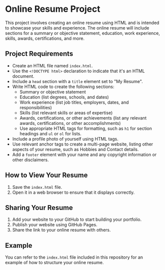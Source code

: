 # Online Resume Project

This project involves creating an online resume using HTML and is intended to showcase your skills and experience. The online resume will include sections for a summary or objective statement, education, work experience, skills, awards, certifications, and more.

## Project Requirements

- Create an HTML file named `index.html`.
- Use the `<!DOCTYPE html>` declaration to indicate that it's an HTML document.
- Include a `head` section with a `title` element set to "My Resume".
- Write HTML code to create the following sections:
  - Summary or objective statement
  - Education (list degrees, schools, and dates)
  - Work experience (list job titles, employers, dates, and responsibilities)
  - Skills (list relevant skills or areas of expertise)
  - Awards, certifications, or other achievements (list any relevant awards, certifications, or other accomplishments)
  - Use appropriate HTML tags for formatting, such as `h1` for section headings and `ul` or `ol` for lists.
- Include a profile photo of yourself using HTML tags.
- Use relevant anchor tags to create a multi-page website, listing other aspects of your resume, such as Hobbies and Contact details.
- Add a `footer` element with your name and any copyright information or other disclaimers.

## How to View Your Resume

1. Save the `index.html` file.
2. Open it in a web browser to ensure that it displays correctly.

## Sharing Your Resume

1. Add your website to your GitHub to start building your portfolio.
2. Publish your website using GitHub Pages.
3. Share the link to your online resume with others.

## Example

You can refer to the `index.html` file included in this repository for an example of how to structure your online resume.
